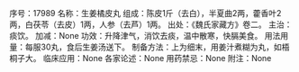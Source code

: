 序号：17989
名称：生姜橘皮丸
组成：陈皮1斤（去白），半夏曲2两，藿香叶2两，白茯苓（去皮）1两，人参（去芦）1两。
出处：《魏氏家藏方》卷二。
主治：痰饮。
加减：None
功效：升降津气，消饮去痰，温中散寒，快膈美食。
用法用量：每服30丸，食后生姜汤送下。
制备方法：上为细末，用姜汁煮糊为丸，如梧桐子大。
临床应用：None
各家论述：None
用药禁忌：None
附注：None
